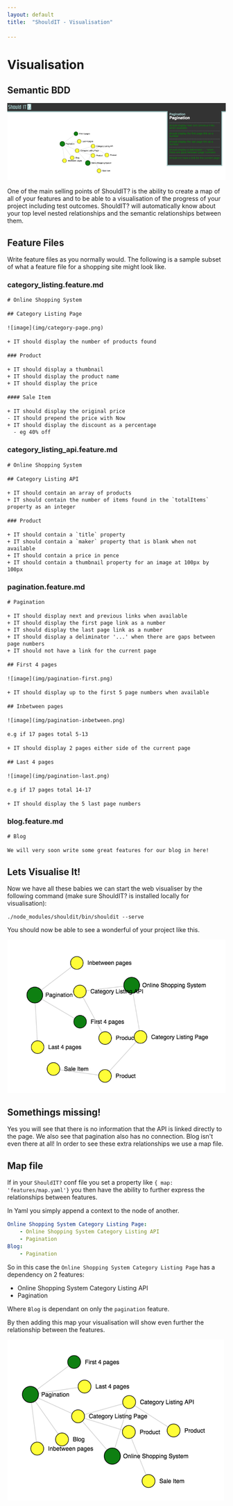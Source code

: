 ```yaml
---
layout: default
title:  "ShouldIT - Visualisation"

---
```


# Visualisation

## Semantic BDD

![image](../img/visualisation/full-page.png)

One of the main selling points of ShouldIT? is the ability to create a map of all of your features and to be able to a visualisation of the progress of your project including test outcomes. ShouldIT? will automatically know about your top level nested relationships and the semantic relationships between them.

## Feature Files

Write feature files as you normally would. The following is a sample subset of what a feature file for a shopping site might look like.

### category_listing.feature.md
```
# Online Shopping System

## Category Listing Page

![image](img/category-page.png)

+ IT should display the number of products found

### Product

+ IT should display a thumbnail 
+ IT should display the product name 
+ IT should display the price

#### Sale Item

+ IT should display the original price
- IT should prepend the price with Now
+ IT should display the discount as a percentage
  - eg 40% off
```

### category_listing_api.feature.md
```
# Online Shopping System

## Category Listing API

+ IT should contain an array of products
+ IT should contain the number of items found in the `totalItems` property as an integer

### Product

+ IT should contain a `title` property
+ IT should contain a `maker` property that is blank when not available
+ IT should contain a price in pence
+ IT should contain a thumbnail property for an image at 100px by 100px
```


### pagination.feature.md
```
# Pagination

+ IT should display next and previous links when available
+ IT should display the first page link as a number
+ IT should display the last page link as a number
+ IT should display a deliminator '...' when there are gaps between page numbers
+ IT should not have a link for the current page

## First 4 pages

![image](img/pagination-first.png)

+ IT should display up to the first 5 page numbers when available

## Inbetween pages

![image](img/pagination-inbetween.png)

e.g if 17 pages total 5-13

+ IT should display 2 pages either side of the current page

## Last 4 pages

![image](img/pagination-last.png)

e.g if 17 pages total 14-17

+ IT should display the 5 last page numbers
```

### blog.feature.md
```
# Blog

We will very soon write some great features for our blog in here!
```

## Lets Visualise It!

Now we have all these babies we can start the web visualiser by the following command (make sure ShouldIT? is installed locally for visualisation):

```
./node_modules/shouldit/bin/shouldit --serve
```

You should now be able to see a wonderful of your project like this.

![image](../img/visualisation/non-mapped.png)

## Somethings missing!

Yes you will see that there is no information that the API is linked directly to the page. We also see that pagination also has no connection. Blog isn't even there at all! In order to see these extra relationships we use a map file.

## Map file

If in your `ShouldIT?` conf file you set a property like `{ map: 'features/map.yaml'}` you then have the ability to further express the relationships between features.

In Yaml you simply append a context to the node of another.

```yaml
Online Shopping System Category Listing Page:
    - Online Shopping System Category Listing API
    - Pagination
Blog:
    - Pagination
```

So in this case the `Online Shopping System Category Listing Page` has a dependency on 2 features:

 + Online Shopping System Category Listing API
 + Pagination

Where `Blog` is dependant on only the `pagination` feature.
 
By then adding this map your visualisation will show even further the relationship between the features.

![image](../img/visualisation/mapped.png)